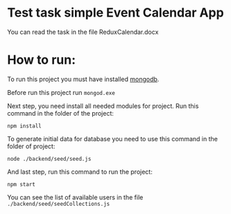 # Test task simple Event Calendar App

You can read the task in the file ReduxCalendar.docx

# How to run:

To run this project you must have installed [mongodb](http://www.mongodb.com/).

Before run this project run ``` mongod.exe ```

Next step, you need install all needed modules for project. Run this command in the folder of the project:

``` npm install ```

To generate initial data for database you need to use this command in the folder of project:

``` node ./backend/seed/seed.js ```

And last step, run this command to run the project:

``` npm start ```

You can see the list of available users in the file ``` ./backend/seed/seedCollections.js ```